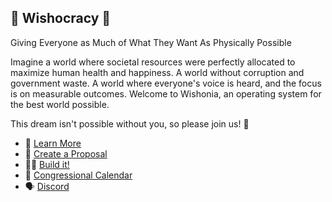 ## 💫 Wishocracy 💫

Giving Everyone as Much of What They Want As Physically Possible

Imagine a world where societal resources were perfectly allocated to maximize human health and happiness. 
A world without corruption and government waste. A world where everyone's voice is heard, and the focus is on measurable outcomes. 
Welcome to Wishonia, an operating system for the best world possible.

This dream isn't possible without you, so please join us! 🙂

- 🤯 [Learn More](https://gamma.app/docs/A-Wishocratic-Government-Decentralized-Democratic-and-Measurable-czcbz4bl0c4gc7y?mode=doc)
- 📜 [Create a Proposal](https://github.com/wishocracy/wishocracy/issues)
- 👩‍💻 [Build it!](https://github.com/wishocracy/wishocracy)
- 📅 [Congressional Calendar](https://calendar.google.com/calendar/u/0?cid=OTBkNjZjOTUxZjUxYzEwNjVmMzljYzk0ZjBjNGZjMDE0YjRmODMyNTAxM2FlN2I5ZDkyNTcxMmM1MjQ5MGFjNkBncm91cC5jYWxlbmRhci5nb29nbGUuY29t)
- 🗣️ [Discord](https://discord.gg/sduRjfN8Kf)
<!--

**Here are some ideas to get you started:**

🙋‍♀️ A short introduction - what is your organization all about?
🌈 Contribution guidelines - how can the community get involved?
👩‍💻 Useful resources - where can the community find your docs? Is there anything else the community should know?
🍿 Fun facts - what does your team eat for breakfast?
🧙 Remember, you can do mighty things with the power of [Markdown](https://docs.github.com/github/writing-on-github/getting-started-with-writing-and-formatting-on-github/basic-writing-and-formatting-syntax)
-->
